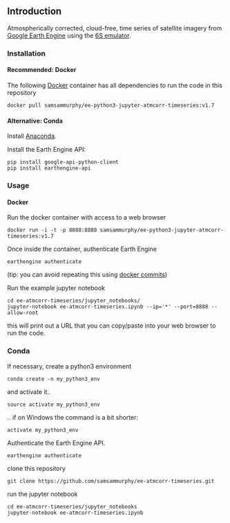 ## Introduction

Atmospherically corrected, cloud-free, time series of satellite imagery from [Google Earth Engine](https://earthengine.google.com/) using the [6S emulator](https://github.com/samsammurphy/6S_emulator/edit/master/README.md).

### Installation

#### Recommended: Docker

The following [Docker](https://www.docker.com/community-edition) container has all dependencies to run the code in this repository

`docker pull samsammurphy/ee-python3-jupyter-atmcorr-timeseries:v1.7`

#### Alternative: Conda 

Install [Anaconda](https://www.continuum.io/downloads).

Install the Earth Engine API:

```
pip install google-api-python-client
pip install earthengine-api 
```

### Usage

#### Docker

Run the docker container with access to a web browser

`docker run -i -t -p 8888:8888 samsammurphy/ee-python3-jupyter-atmcorr-timeseries:v1.7`

Once inside the container, authenticate Earth Engine

`earthengine authenticate`

(tip: you can avoid repeating this using [docker commits](https://github.com/samsammurphy/6S_emulator/wiki/docker-commits))

Run the example jupyter notebook

```
cd ee-atmcorr-timeseries/jupyter_notebooks/
jupyter-notebook ee-atmcorr-timeseries.ipynb --ip='*' --port=8888 --allow-root
```

this will print out a URL that you can copy/paste into your web browser to run the code.

### Conda

If necessary, create a python3 environment

`conda create -n my_python3_env`

and activate it..

`source activate my_python3_env`

.. if on Windows the command is a bit shorter:

`activate my_python3_env`

Authenticate the Earth Engine API.

`earthengine authenticate`

clone this repository

`git clone https://github.com/samsammurphy/ee-atmcorr-timeseries.git`

run the jupyter notebook

```
cd ee-atmcorr-timeseries/jupyter_notebooks
jupyter-notebook ee-atmcorr-timeseries.ipynb
```
